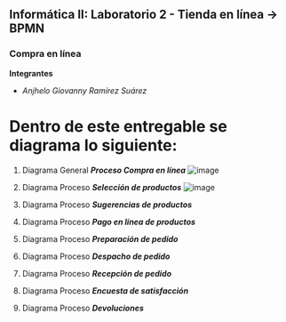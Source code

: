 ## Informática II: Laboratorio 2 - Tienda en línea -> BPMN 
### Compra en línea
**Integrantes**
- *Anjhelo Giovanny Ramírez Suárez*

# Dentro de este entregable se diagrama lo siguiente:

1. Diagrama General ***Proceso Compra en línea***
![image](https://user-images.githubusercontent.com/62915328/189783817-1f95289e-8d77-4115-9d50-b163e796917f.png)

2. Diagrama Proceso ***Selección de productos***
![image](https://user-images.githubusercontent.com/62915328/189786335-08efb627-2476-493f-8530-bb6aa75ef2ab.png)

3. Diagrama Proceso ***Sugerencias de productos***

4. Diagrama Proceso ***Pago en línea de productos***

5. Diagrama Proceso ***Preparación de pedido***

6. Diagrama Proceso ***Despacho de pedido***

7. Diagrama Proceso ***Recepción de pedido***

8. Diagrama Proceso ***Encuesta de satisfacción***

9. Diagrama Proceso ***Devoluciones***
